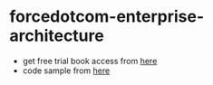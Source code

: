 # forcedotcom-enterprise-architecture

* get free trial book access from [here](https://www.safaribooksonline.com)
* code sample from [here](https://github.com/afawcett/forcedotcom-enterprise-architecture)
